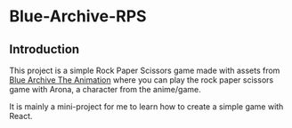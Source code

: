 # Blue-Archive-RPS

## Introduction

This project is a simple Rock Paper Scissors game made with assets from [Blue Archive The Animation](https://sh-anime.shochiku.co.jp/bluearchive-anime/) where you can play the rock paper scissors game with Arona, a character from the anime/game.

It is mainly a mini-project for me to learn how to create a simple game with React.
